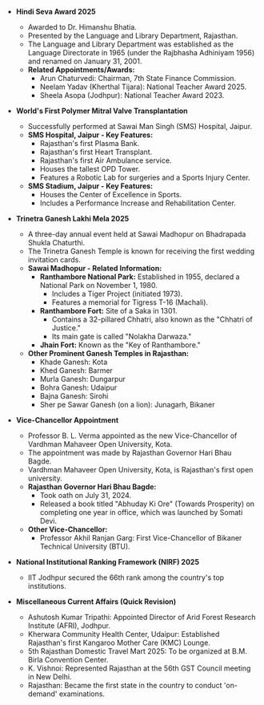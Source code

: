 *   **Hindi Seva Award 2025**
    *   Awarded to Dr. Himanshu Bhatia.
    *   Presented by the Language and Library Department, Rajasthan.
    *   The Language and Library Department was established as the Language Directorate in 1965 (under the Rajbhasha Adhiniyam 1956) and renamed on January 31, 2001.
    *   **Related Appointments/Awards:**
        *   Arun Chaturvedi: Chairman, 7th State Finance Commission.
        *   Neelam Yadav (Kherthal Tijara): National Teacher Award 2025.
        *   Sheela Asopa (Jodhpur): National Teacher Award 2023.

*   **World's First Polymer Mitral Valve Transplantation**
    *   Successfully performed at Sawai Man Singh (SMS) Hospital, Jaipur.
    *   **SMS Hospital, Jaipur - Key Features:**
        *   Rajasthan's first Plasma Bank.
        *   Rajasthan's first Heart Transplant.
        *   Rajasthan's first Air Ambulance service.
        *   Houses the tallest OPD Tower.
        *   Features a Robotic Lab for surgeries and a Sports Injury Center.
    *   **SMS Stadium, Jaipur - Key Features:**
        *   Houses the Center of Excellence in Sports.
        *   Includes a Performance Increase and Rehabilitation Center.

*   **Trinetra Ganesh Lakhi Mela 2025**
    *   A three-day annual event held at Sawai Madhopur on Bhadrapada Shukla Chaturthi.
    *   The Trinetra Ganesh Temple is known for receiving the first wedding invitation cards.
    *   **Sawai Madhopur - Related Information:**
        *   **Ranthambore National Park:** Established in 1955, declared a National Park on November 1, 1980.
            *   Includes a Tiger Project (initiated 1973).
            *   Features a memorial for Tigress T-16 (Machali).
        *   **Ranthambore Fort:** Site of a Saka in 1301.
            *   Contains a 32-pillared Chhatri, also known as the "Chhatri of Justice."
            *   Its main gate is called "Nolakha Darwaza."
        *   **Jhain Fort:** Known as the "Key of Ranthambore."
    *   **Other Prominent Ganesh Temples in Rajasthan:**
        *   Khade Ganesh: Kota
        *   Khed Ganesh: Barmer
        *   Murla Ganesh: Dungarpur
        *   Bohra Ganesh: Udaipur
        *   Bajna Ganesh: Sirohi
        *   Sher pe Sawar Ganesh (on a lion): Junagarh, Bikaner

*   **Vice-Chancellor Appointment**
    *   Professor B. L. Verma appointed as the new Vice-Chancellor of Vardhman Mahaveer Open University, Kota.
    *   The appointment was made by Rajasthan Governor Hari Bhau Bagde.
    *   Vardhman Mahaveer Open University, Kota, is Rajasthan's first open university.
    *   **Rajasthan Governor Hari Bhau Bagde:**
        *   Took oath on July 31, 2024.
        *   Released a book titled "Abhuday Ki Ore" (Towards Prosperity) on completing one year in office, which was launched by Somati Devi.
    *   **Other Vice-Chancellor:**
        *   Professor Akhil Ranjan Garg: First Vice-Chancellor of Bikaner Technical University (BTU).

*   **National Institutional Ranking Framework (NIRF) 2025**
    *   IIT Jodhpur secured the 66th rank among the country's top institutions.

*   **Miscellaneous Current Affairs (Quick Revision)**
    *   Ashutosh Kumar Tripathi: Appointed Director of Arid Forest Research Institute (AFRI), Jodhpur.
    *   Kherwara Community Health Center, Udaipur: Established Rajasthan's first Kangaroo Mother Care (KMC) Lounge.
    *   5th Rajasthan Domestic Travel Mart 2025: To be organized at B.M. Birla Convention Center.
    *   K. Vishnoi: Represented Rajasthan at the 56th GST Council meeting in New Delhi.
    *   Rajasthan: Became the first state in the country to conduct 'on-demand' examinations.